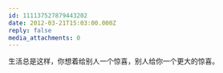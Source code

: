 ```yaml
---
id: 111137527879443202
date: 2012-03-21T15:03:00.000Z
reply: false
media_attachments: 0
---
```


生活总是这样，你想着给别人一个惊喜，别人给你一个更大的惊喜。 ​​​​

